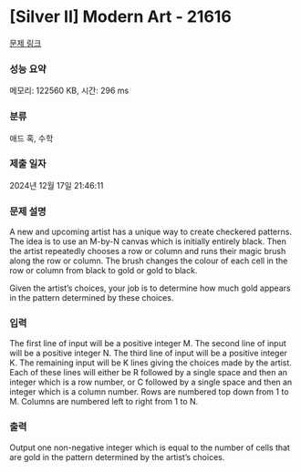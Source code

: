 # [Silver II] Modern Art - 21616 

[문제 링크](https://www.acmicpc.net/problem/21616) 

### 성능 요약

메모리: 122560 KB, 시간: 296 ms

### 분류

애드 혹, 수학

### 제출 일자

2024년 12월 17일 21:46:11

### 문제 설명

<p>A new and upcoming artist has a unique way to create checkered patterns. The idea is to use an M-by-N canvas which is initially entirely black. Then the artist repeatedly chooses a row or column and runs their magic brush along the row or column. The brush changes the colour of each cell in the row or column from black to gold or gold to black.</p>

<p>Given the artist’s choices, your job is to determine how much gold appears in the pattern determined by these choices.</p>

### 입력 

 <p>The first line of input will be a positive integer M. The second line of input will be a positive integer N. The third line of input will be a positive integer K. The remaining input will be K lines giving the choices made by the artist. Each of these lines will either be R followed by a single space and then an integer which is a row number, or C followed by a single space and then an integer which is a column number. Rows are numbered top down from 1 to M. Columns are numbered left to right from 1 to N.</p>

### 출력 

 <p>Output one non-negative integer which is equal to the number of cells that are gold in the pattern determined by the artist’s choices.</p>

